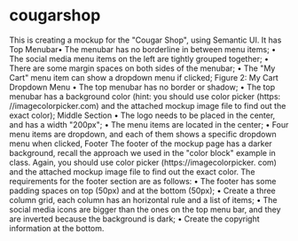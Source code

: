 # cougarshop
This is creating a mockup for the "Cougar Shop", using Semantic UI.
It has Top Menubar• 
The menubar has no borderline in between menu items;
• The social media menu items on the left are tightly grouped together;
• There are some margin spaces on both sides of the menubar;
• The "My Cart" menu item can show a dropdown menu if clicked;
Figure 2: My Cart Dropdown Menu
• The top menubar has no border or shadow;
• The top menubar has a background color (hint: you should use color picker (https:
//imagecolorpicker.com) and the attached mockup image file to find out the exact
color);
Middle Section
• The logo needs to be placed in the center, and has a width "200px";
• The menu items are located in the center;
• Four menu items are dropdown, and each of them shows a specific dropdown menu when
clicked, 
 Footer
The footer of the mockup page has a darker background, recall the approach we used in the
"color block" example in class. Again, you should use color picker (https://imagecolorpicker.
com) and the attached mockup image file to find out the exact color. The requirements for the
footer section are as follows:
• The footer has some padding spaces on top (50px) and at the bottom (50px);
• Create a three column grid, each column has an horizontal rule and a list of items;
• The social media icons are bigger than the ones on the top menu bar, and they are inverted
because the background is dark;
• Create the copyright information at the bottom.
